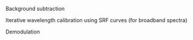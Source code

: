 Background subtraction

Iterative wavelength calibration using SRF curves (for broadband spectra)

Demodulation

